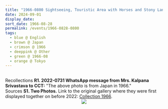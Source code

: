 ```yaml
---
title: "1966-0800 Sightseeing, Touristic Area with Horses and Stony Land, Japan (likely Tottori Sand Dunes)"
date: 2024-09-01
display_date: 
sort_date: 1966-08-28
permalink: /events/1966-0828-0800
tags:
  - blue @ English
  - brown @ Japan
  - crimson @ 1966
  - deeppink @ Other
  - green @ 1966-08
  - orange @ Tokyo
---
```


<br>

<wave-list>
  <list-title color="DarkSeaGreen" width="65"> Recollections</list-title>
  <list-item color="BlanchedAlmond"  width="280"><b>R1. 2022-0731 WhatsApp message from Mrs. Kalpana Srivastava to CCT:</b> "The above photo is from Japan in 1966."</list-item></wave-list>

<br>

<wave-list>
  <list-title color="DarkSeaGreen" width="40">Sources</list-title>
  <list-item color="BlanchedAlmond"  width="280"><b>S1. Two Photos.</b> Link to the original gallery where they were first displayed together on before 2022: <a href="https://eternalmoments.smugmug.com/Collections/Mrs-Kalpana-Srivastava-Collection/1966/">Collection 1966</a>.</list-item>
</wave-list>

<div style="text-align: center"><img src="https://pub-bcc3cbe9b1e94ba1ac28915f7a3900fa.r2.dev/1966-0800-l_Sightseeing_Touristic_Area_with_Horses_and_Stony_Land_Japan_(likely_Tottori_Sand_Dunes)_01_Crop_1_(Mrs._Kalpana_Srivastava_Collection).jpg" /></div>